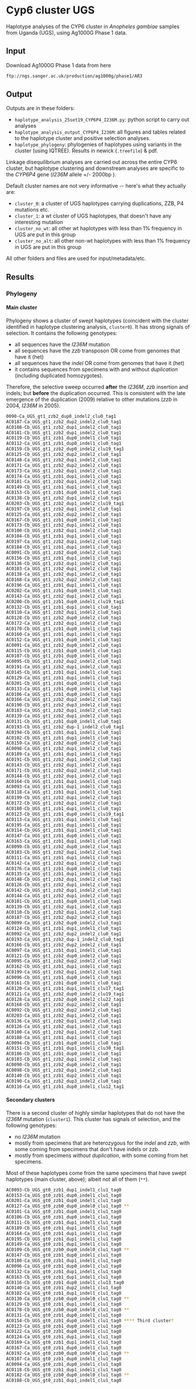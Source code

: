 # Cyp6 cluster UGS

Haplotype analyses of the CYP6 cluster in *Anopheles gambiae* samples from Uganda (UGS), using Ag1000G Phase 1 data.

## Input

Download Ag1000G Phase 1 data from here

```bash
ftp://ngs.sanger.ac.uk/production/ag1000g/phase1/AR3
```

## Output

Outputs are in these folders:

* `haplotype_analysis_25set19_CYP6P4_I236M.py`: python script to carry out analyses
* `haplotype_analysis_output_CYP6P4_I236M`: all figures and tables related to the haplotype cluster and positive selection analyses.
* `haplotype_phylogeny`: phylogenies of haplotypes using variants in the cluster (using IQTREE). Results in newick (`.treefile`) & pdf.

Linkage disequilibrium analyses are carried out across the entire CYP6 cluster, but haplotype clustering and downstream analyses are specific to the *CYP6P4* gene (*I236M* allele +/- 2000bp ).

Default cluster names are not very informative -- here's what they actually are:

* `cluster_0`: a cluster of UGS haplotypes carrying duplications, ZZB, P4 mutations etc.
* `cluster_1`: a wt cluster of UGS haplotypes, that doesn't have any interesting mutation
* `cluster_no_wt`: all other wt haplotypes with less than 1% frequency in UGS are put in this group
* `cluster_no_alt`: all other non-wt haplotypes  with less than 1% frequency in UGS are put in this group

All other folders and files are used for input/metadata/etc.

## Results

### Phylogeny

#### Main cluster

Phylogeny shows a cluster of swept haplotypes (coincident with the cluster identified in haplotype clustering analysis, `cluster0`). It has strong signals of selection. It contains the following genotypes:

* all sequences have the *I236M* mutation
* all sequences have the *zzb* transposon OR come from genomes that have it (het)
* all sequences have the *indel* OR come from genomes that have it (het)
* it contains sequences from specimens with and without *duplication* (including duplicated homozygotes).

Therefore, the selective sweep occurred **after** the *I236M*, *zzb* insertion and indels; but **before** the duplication occurred. This is consistent with the late emergence of the duplication (2009) relative to other mutations (*zzb* in 2004, *I236M* in 2005).

```bash
0090-Ca_UGS_gt1_zzb2_dup0_indel2_clu0_tag1
AC0187-Ca_UGS_gt1_zzb2_dup2_indel2_clu0_tag1
AC0108-Cb_UGS_gt1_zzb2_dup1_indel2_clu0_tag1
AC0181-Cb_UGS_gt1_zzb2_dup1_indel2_clu0_tag1
AC0119-Cb_UGS_gt1_zzb1_dup0_indel1_clu0_tag1
AC0112-Ca_UGS_gt1_zzb1_dup0_indel1_clu0_tag1
AC0159-Cb_UGS_gt1_zzb2_dup0_indel2_clu19_tag1
AC0125-Cb_UGS_gt1_zzb2_dup2_indel2_clu0_tag1
AC0148-Ca_UGS_gt1_zzb2_dup1_indel2_clu0_tag1
AC0171-Ca_UGS_gt1_zzb2_dup2_indel2_clu0_tag1
AC0173-Ca_UGS_gt1_zzb2_dup1_indel2_clu0_tag1
AC0174-Ca_UGS_gt1_zzb1_dup1_indel1_clu0_tag1
AC0181-Ca_UGS_gt1_zzb2_dup1_indel2_clu0_tag1
AC0149-Cb_UGS_gt1_zzb1_dup1_indel1_clu0_tag1
AC0153-Cb_UGS_gt1_zzb1_dup0_indel1_clu0_tag1
AC0138-Cb_UGS_gt1_zzb2_dup1_indel2_clu0_tag1
AC0203-Cb_UGS_gt1_zzb2_dup1_indel2_clu19_tag1
AC0197-Cb_UGS_gt1_zzb2_dup1_indel2_clu0_tag1
AC0125-Ca_UGS_gt1_zzb2_dup2_indel2_clu0_tag1
AC0167-Cb_UGS_gt1_zzb1_dup0_indel1_clu0_tag1
AC0173-Cb_UGS_gt1_zzb2_dup1_indel2_clu0_tag1
AC0100-Cb_UGS_gt1_zzb2_dup1_indel2_clu0_tag1
AC0104-Cb_UGS_gt1_zzb1_dup1_indel1_clu0_tag1
AC0197-Ca_UGS_gt1_zzb2_dup1_indel2_clu0_tag1
AC0184-Cb_UGS_gt1_zzb1_dup1_indel1_clu0_tag1
AC0091-Cb_UGS_gt1_zzb2_dup0_indel2_clu0_tag1
AC0156-Cb_UGS_gt1_zzb1_dup1_indel1_clu0_tag1
AC0136-Cb_UGS_gt1_zzb2_dup1_indel2_clu0_tag1
AC0103-Ca_UGS_gt1_zzb2_dup1_indel2_clu0_tag1
AC0138-Ca_UGS_gt1_zzb2_dup1_indel2_clu0_tag1
AC0168-Ca_UGS_gt1_zzb2_dup2_indel2_clu0_tag1
AC0196-Ca_UGS_gt1_zzb1_dup1_indel1_clu0_tag1
AC0202-Ca_UGS_gt1_zzb1_dup0_indel1_clu0_tag1
AC0143-Ca_UGS_gt1_zzb2_dup1_indel2_clu0_tag1
AC0200-Cb_UGS_gt1_zzb1_dup0_indel1_clu19_tag1
AC0132-Cb_UGS_gt1_zzb1_dup1_indel1_clu0_tag1
AC0110-Ca_UGS_gt1_zzb2_dup1_indel2_clu0_tag1
AC0128-Cb_UGS_gt1_zzb2_dup0_indel2_clu0_tag1
AC0172-Ca_UGS_gt1_zzb2_dup1_indel2_clu0_tag1
AC0170-Cb_UGS_gt1_zzb1_dup0_indel1_clu0_tag1
AC0160-Ca_UGS_gt1_zzb1_dup1_indel1_clu0_tag1
AC0152-Ca_UGS_gt1_zzb1_dup0_indel1_clu0_tag1
AC0091-Ca_UGS_gt1_zzb2_dup0_indel2_clu0_tag1
AC0115-Cb_UGS_gt1_zzb1_dup0_indel1_clu0_tag1
AC0107-Cb_UGS_gt1_zzb1_dup0_indel1_clu0_tag1
AC0095-Cb_UGS_gt1_zzb2_dup2_indel2_clu0_tag1
AC0191-Ca_UGS_gt1_zzb2_dup1_indel2_clu0_tag1
AC0145-Cb_UGS_gt1_zzb1_dup1_indel1_clu0_tag1
AC0129-Ca_UGS_gt1_zzb1_dup1_indel1_clu0_tag1
AC0201-Cb_UGS_gt1_zzb1_dup0_indel1_clu0_tag1
AC0133-Ca_UGS_gt1_zzb1_dup0_indel1_clu0_tag1
AC0106-Ca_UGS_gt1_zzb1_dup0_indel1_clu0_tag1
AC0166-Ca_UGS_gt1_zzb2_dup2_indel2_clu0_tag1
AC0190-Cb_UGS_gt1_zzb2_dup3_indel2_clu0_tag1
AC0183-Ca_UGS_gt1_zzb2_dup1_indel2_clu0_tag1
AC0139-Ca_UGS_gt1_zzb2_dup1_indel2_clu0_tag1
AC0131-Cb_UGS_gt1_zzb1_dup0_indel1_clu0_tag1
AC0193-Cb_UGS_gt1_zzb2_dup-1_indel2_clu0_tag1
AC0194-Cb_UGS_gt1_zzb1_dup1_indel1_clu0_tag1
AC0102-Cb_UGS_gt1_zzb1_dup1_indel1_clu0_tag1
AC0159-Ca_UGS_gt1_zzb2_dup0_indel2_clu0_tag1
AC0098-Ca_UGS_gt1_zzb2_dup1_indel2_clu0_tag1
AC0189-Ca_UGS_gt1_zzb1_dup1_indel1_clu0_tag1
AC0191-Cb_UGS_gt1_zzb2_dup1_indel2_clu0_tag1
AC0143-Cb_UGS_gt1_zzb2_dup1_indel2_clu0_tag1
AC0171-Cb_UGS_gt1_zzb2_dup2_indel2_clu0_tag1
AC0144-Cb_UGS_gt1_zzb2_dup1_indel2_clu0_tag1
AC0164-Cb_UGS_gt1_zzb1_dup1_indel1_clu0_tag1
AC0093-Ca_UGS_gt1_zzb1_dup1_indel1_clu0_tag1
AC0118-Ca_UGS_gt1_zzb1_dup1_indel1_clu0_tag1
AC0199-Cb_UGS_gt1_zzb2_dup1_indel2_clu0_tag1
AC0172-Cb_UGS_gt1_zzb2_dup1_indel2_clu0_tag1
AC0180-Cb_UGS_gt1_zzb1_dup1_indel1_clu0_tag1
AC0123-Cb_UGS_gt1_zzb1_dup0_indel1_clu19_tag1
AC0113-Ca_UGS_gt1_zzb1_dup1_indel1_clu0_tag1
AC0195-Ca_UGS_gt1_zzb1_dup1_indel1_clu0_tag1
AC0114-Cb_UGS_gt1_zzb1_dup1_indel1_clu0_tag1
AC0147-Ca_UGS_gt1_zzb1_dup0_indel1_clu0_tag1
AC0163-Ca_UGS_gt1_zzb1_dup1_indel1_clu0_tag1
AC0099-Cb_UGS_gt1_zzb2_dup0_indel2_clu4_tag1
AC0183-Cb_UGS_gt1_zzb2_dup1_indel2_clu0_tag1
AC0111-Ca_UGS_gt1_zzb1_dup1_indel1_clu0_tag1
AC0142-Ca_UGS_gt1_zzb2_dup1_indel2_clu0_tag1
AC0176-Ca_UGS_gt1_zzb1_dup0_indel1_clu0_tag1
AC0135-Ca_UGS_gt1_zzb1_dup1_indel1_clu0_tag1
AC0148-Cb_UGS_gt1_zzb2_dup1_indel2_clu0_tag1
AC0126-Cb_UGS_gt1_zzb2_dup1_indel2_clu0_tag1
AC0142-Cb_UGS_gt1_zzb2_dup1_indel2_clu0_tag1
AC0144-Ca_UGS_gt1_zzb2_dup1_indel2_clu0_tag1
AC0101-Cb_UGS_gt1_zzb1_dup0_indel1_clu0_tag1
AC0139-Cb_UGS_gt1_zzb2_dup1_indel2_clu0_tag1
AC0110-Cb_UGS_gt1_zzb2_dup1_indel2_clu0_tag1
AC0187-Cb_UGS_gt1_zzb2_dup2_indel2_clu0_tag1
AC0099-Ca_UGS_gt1_zzb2_dup0_indel2_clu3_tag1
AC0124-Cb_UGS_gt1_zzb1_dup1_indel1_clu0_tag1
AC0092-Ca_UGS_gt1_zzb2_dup2_indel2_clu0_tag1
AC0193-Ca_UGS_gt1_zzb2_dup-1_indel2_clu0_tag1
AC0166-Cb_UGS_gt1_zzb2_dup2_indel2_clu0_tag1
AC0097-Ca_UGS_gt1_zzb1_dup1_indel1_clu0_tag1
AC0121-Cb_UGS_gt1_zzb2_dup0_indel2_clu0_tag1
AC0095-Ca_UGS_gt1_zzb2_dup2_indel2_clu0_tag1
AC0162-Cb_UGS_gt1_zzb1_dup1_indel1_clu0_tag1
AC0199-Ca_UGS_gt1_zzb2_dup1_indel2_clu0_tag1
AC0096-Cb_UGS_gt1_zzb1_dup0_indel1_clu0_tag1
AC0161-Cb_UGS_gt1_zzb1_dup0_indel1_clu0_tag1
AC0120-Ca_UGS_gt1_zzb1_dup1_indel1_clu17_tag1
AC0121-Ca_UGS_gt1_zzb2_dup0_indel2_clu19_tag1
AC0128-Ca_UGS_gt1_zzb2_dup0_indel2_clu22_tag1
AC0168-Cb_UGS_gt1_zzb2_dup2_indel2_clu0_tag1
AC0092-Cb_UGS_gt1_zzb2_dup2_indel2_clu0_tag1
AC0203-Ca_UGS_gt1_zzb2_dup1_indel2_clu0_tag1
AC0136-Ca_UGS_gt1_zzb2_dup1_indel2_clu0_tag1
AC0126-Ca_UGS_gt1_zzb2_dup1_indel2_clu0_tag1
AC0100-Ca_UGS_gt1_zzb2_dup1_indel2_clu0_tag1
AC0188-Ca_UGS_gt1_zzb1_dup1_indel1_clu0_tag1
AC0094-Cb_UGS_gt1_zzb1_dup0_indel1_clu0_tag1
AC0151-Cb_UGS_gt1_zzb1_dup1_indel1_clu30_tag1
AC0186-Cb_UGS_gt1_zzb1_dup0_indel1_clu0_tag1
AC0103-Cb_UGS_gt1_zzb2_dup1_indel2_clu0_tag1
AC0090-Cb_UGS_gt1_zzb2_dup0_indel2_clu0_tag1
AC0098-Cb_UGS_gt1_zzb2_dup1_indel2_clu0_tag1
AC0140-Cb_UGS_gt1_zzb1_dup2_indel1_clu0_tag1
AC0190-Ca_UGS_gt1_zzb2_dup3_indel2_clu0_tag1
AC0116-Ca_UGS_gt1_zzb1_dup0_indel1_clu12_tag1
```

#### Secondary clusters

There is a second cluster of highly similar haplotypes that do not have the *I236M* mutation (`cluster1`). This cluster has signals of selection, and the following genotypes:

* no *I236M* mutation
* mostly from specimens that are heterozygous for the *indel* and *zzb*, with some coming from specimens that don't have indels or zzb.
* mostly from specimens *without duplication*, with some coming from het specimens.

Most of these haplotypes come from the same specimens that have swept haplotypes (main cluster, above); albeit not all of them (`**`).

```bash
AC0093-Cb_UGS_gt0_zzb1_dup1_indel1_clu1_tag0
AC0153-Ca_UGS_gt0_zzb1_dup0_indel1_clu1_tag0
AC0201-Ca_UGS_gt0_zzb1_dup0_indel1_clu1_tag0
AC0127-Ca_UGS_gt0_zzb0_dup0_indel0_clu1_tag0 **
AC0101-Ca_UGS_gt0_zzb1_dup0_indel1_clu1_tag0
AC0106-Cb_UGS_gt0_zzb1_dup0_indel1_clu1_tag0
AC0111-Cb_UGS_gt0_zzb1_dup1_indel1_clu1_tag0
AC0189-Cb_UGS_gt0_zzb1_dup1_indel1_clu1_tag0
AC0164-Ca_UGS_gt0_zzb1_dup1_indel1_clu1_tag0
AC0195-Cb_UGS_gt0_zzb1_dup1_indel1_clu1_tag0
AC0149-Ca_UGS_gt0_zzb1_dup1_indel1_clu1_tag0
AC0109-Cb_UGS_gt0_zzb0_dup0_indel0_clu1_tag0 **
AC0147-Cb_UGS_gt0_zzb1_dup0_indel1_clu1_tag0
AC0180-Ca_UGS_gt0_zzb1_dup1_indel1_clu1_tag0
AC0096-Ca_UGS_gt0_zzb1_dup0_indel1_clu1_tag0
AC0132-Ca_UGS_gt0_zzb1_dup1_indel1_clu1_tag0
AC0163-Cb_UGS_gt0_zzb1_dup1_indel1_clu1_tag0
AC0116-Cb_UGS_gt0_zzb1_dup0_indel1_clu13_tag0
AC0140-Ca_UGS_gt0_zzb1_dup2_indel1_clu1_tag0
AC0102-Ca_UGS_gt0_zzb1_dup1_indel1_clu1_tag0
AC0130-Ca_UGS_gt0_zzb0_dup0_indel0_clu1_tag0 **
AC0129-Cb_UGS_gt0_zzb1_dup1_indel1_clu1_tag0
AC0178-Cb_UGS_gt0_zzb0_dup0_indel0_clu1_tag0 **
AC0131-Ca_UGS_gt0_zzb1_dup0_indel1_clu1_tag0
AC0154-Cb_UGS_gt0_zzb1_dup0_indel1_clu1_tag0 **** Third cluster?
AC0123-Ca_UGS_gt0_zzb1_dup0_indel1_clu1_tag0
AC0122-Ca_UGS_gt0_zzb1_dup0_indel1_clu1_tag0
AC0124-Ca_UGS_gt0_zzb1_dup1_indel1_clu1_tag0
AC0169-Ca_UGS_gt0_zzb1_dup1_indel1_clu1_tag0
AC0167-Ca_UGS_gt0_zzb1_dup0_indel1_clu1_tag0
AC0192-Ca_UGS_gt0_zzb0_dup0_indel0_clu1_tag0 **
AC0107-Ca_UGS_gt0_zzb1_dup0_indel1_clu1_tag0
AC0094-Ca_UGS_gt0_zzb1_dup0_indel1_clu1_tag0
AC0118-Cb_UGS_gt0_zzb1_dup1_indel1_clu1_tag0
AC0182-Ca_UGS_gt0_zzb0_dup0_indel0_clu1_tag0 **
AC0188-Cb_UGS_gt0_zzb1_dup1_indel1_clu1_tag0
```
